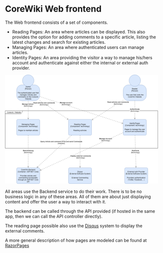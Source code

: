 # CoreWiki Web frontend

The Web frontend consists of a set of components.

- Reading Pages: An area where articles can be displayed. This also provides the option for adding comments to a specific article, listing the latest changes and search for existing articles.
- Managing Pages: An area where authenticated users can manage articles.
- Identity Pages: An area providing the visitor a way to manage his/hers account and authenticate against either the internal or external auth provider.

![alt=Website Component](3-CoreWiki-Components-Website.png)

All areas use the Backend service to do their work. There is to be no business logic in any of these areas. All of them are about just displaying content and offer the user a way to interact with it.

The backend can be called through the API provided (if hosted in the same app, then we can call the API controller directly).

The reading page possible also use the [Disqus](http://www.disqus.com) system to display the external comments.

A more general description of how pages are modeled can be found at [RazorPages](4-classes-pages.md)
